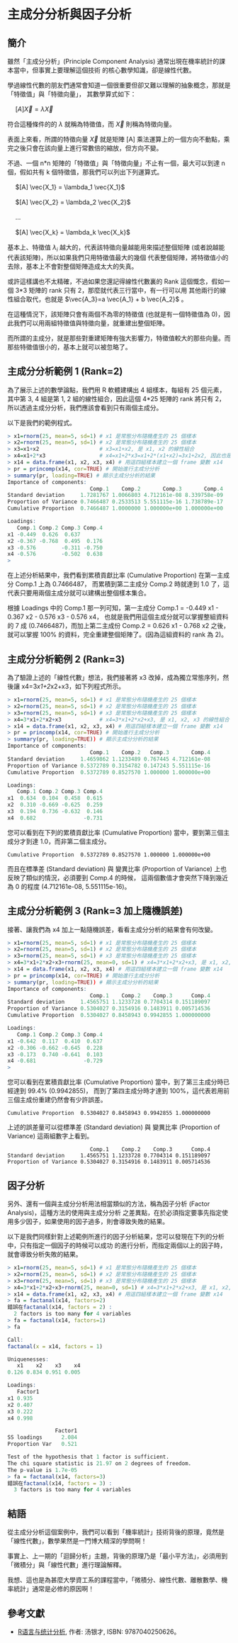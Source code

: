 # 主成分分析與因子分析

## 簡介

雖然「主成分分析」(Principle Component Analysis) 通常出現在機率統計的課本當中，但事實上要理解這個技術
的核心數學知識，卻是線性代數。

學過線性代數的朋友們通常會知道一個很重要但卻又難以理解的抽象概念，那就是「特徵值」與「特徵向量」，
其數學算式如下：

　 $[A] \vec{X} = \lambda \vec{X}$  

符合這種條件的的 $\lambda$ 就稱為特徵值，而 $\vec{X}$ 則稱為特徵向量。

表面上來看，所謂的特徵向量 $\vec{X}$ 就是矩陣 [A] 乘法運算上的一個方向不動點，乘完之後只會在該向量上進行常數倍的縮放，但方向不變。

不過、一個 n*n 矩陣的「特徵值」與「特徵向量」不止有一個，最大可以到達 n 個，假如共有 k 個特徵值，那我們可以列出下列運算式。

　 $[A] \vec{X_1} = \lambda_1 \vec{X_1}$

　 $[A] \vec{X_2} = \lambda_2 \vec{X_2}$

　 ...  

　 $[A] \vec{X_k} = \lambda_k \vec{X_k}$  

基本上、特徵值 $\lambda_i$ 越大的，代表該特徵向量越能用來描述整個矩陣 (或者說越能代表該矩陣)，所以如果我們只用特徵值最大的幾個
代表整個矩陣，將特徵值小的去除，基本上不會對整個矩陣造成太大的失真。

或許這樣講也不太精確，不過如果您還記得線性代數裏的 Rank 這個慨念，假如一個 3*3 矩陣的 rank 只有 2，那麼就代表三行當中，有一行可以用
其他兩行的線性組合取代，也就是 $\vec{A_3}=a \vec{A_1} + b \vec{A_2}$ 。

在這種情況下，該矩陣只會有兩個不為零的特徵值 (也就是有一個特徵值為 0)，因此我們可以用兩組特徵值與特徵向量，就重建出整個矩陣。

而所謂的主成分，就是那些對重建矩陣有強大影響力，特徵值較大的那些向量。而那些特徵值很小的，基本上就可以被忽略了。

## 主成分分析範例 1 (Rank=2)

為了展示上述的數學論點，我們用 R 軟體建構出 4 組樣本，每組有 25 個元素，其中第 3, 4 組是第 1, 2 組的線性組合，因此這個 4*25 矩陣的 rank 
將只有 2，所以透過主成分分析，我們應該會看到只有兩個主成分。

以下是我們的範例程式。

```R
> x1=rnorm(25, mean=5, sd=1) # x1 是常態分布隨機產生的 25 個樣本
> x2=rnorm(25, mean=5, sd=1) # x2 是常態分布隨機產生的 25 個樣本
> x3=x1+x2                   # x3=x1+x2, 是 x1, x2 的線性組合
> x4=x1+2*x3                 # x4=x1+2*x3=x1+2*(x1+x2)=3x1+2x2, 因此也是 x1, x2 的線性組合。
> x14 = data.frame(x1, x2, x3, x4) # 用這四組樣本建立一個 frame 變數 x14
> pr = princomp(x14, cor=TRUE) # 開始進行主成分分析
> summary(pr, loading=TRUE) # 顯示主成分分析的結果
Importance of components:
                          Comp.1    Comp.2       Comp.3       Comp.4
Standard deviation     1.7281767 1.0066803 4.712161e-08 8.339758e-09
Proportion of Variance 0.7466487 0.2533513 5.551115e-16 1.738789e-17
Cumulative Proportion  0.7466487 1.0000000 1.000000e+00 1.000000e+00

Loadings:
   Comp.1 Comp.2 Comp.3 Comp.4
x1 -0.449  0.626  0.637       
x2 -0.367 -0.768  0.495  0.176
x3 -0.576        -0.311 -0.750
x4 -0.576        -0.502  0.638
> 
```

在上述分析結果中，我們看到累積貢獻比率 (Cumulative Proportion) 在第一主成分 Comp.1 上為 0.7466487，
而累積到第二主成分 Comp.2 時就達到 1.0 了，這代表只要用兩個主成分就可以建構出整個樣本集合。

根據 Loadings 中的 Comp.1 那一列可知，第一主成分 Comp.1 = -0.449 x1 - 0.367 x2 - 0.576 x3 - 0.576 x4，
也就是我們用這個主成分就可以掌握整組資料的 7 成 (0.7466487)，而加上第二主成份 Comp.2 = 0.626 x1 - 0.768 x2 之後，
就可以掌握 100% 的資料，完全重建整個矩陣了。(因為這組資料的 rank 為 2)。

## 主成分分析範例 2 (Rank=3)

為了驗證上述的「線性代數」想法，我們接著將 x3 改掉，成為獨立常態序列，然後讓 x4=3*x1+2*x2+x3，如下列程式所示。

```R
> x1=rnorm(25, mean=5, sd=1) # x1 是常態分布隨機產生的 25 個樣本
> x2=rnorm(25, mean=5, sd=1) # x2 是常態分布隨機產生的 25 個樣本
> x3=rnorm(25, mean=5, sd=1) # x3 是常態分布隨機產生的 25 個樣本
> x4=3*x1+2*x2+x3            # x4=3*x1+2*x2+x3, 是 x1, x2, x3 的線性組合
> x14 = data.frame(x1, x2, x3, x4) # 用這四組樣本建立一個 frame 變數 x14
> pr = princomp(x14, cor=TRUE) # 開始進行主成分分析
> summary(pr, loading=TRUE)) # 顯示主成分分析的結果
Importance of components:
                          Comp.1    Comp.2   Comp.3       Comp.4
Standard deviation     1.4659862 1.1233489 0.767445 4.712161e-08
Proportion of Variance 0.5372789 0.3154782 0.147243 5.551115e-16
Cumulative Proportion  0.5372789 0.8527570 1.000000 1.000000e+00

Loadings:
   Comp.1 Comp.2 Comp.3 Comp.4
x1  0.634  0.104  0.458  0.615
x2  0.310 -0.669 -0.625  0.259
x3  0.194  0.736 -0.632  0.146
x4  0.682               -0.731

```

您可以看到在下列的累積貢獻比率 (Cumulative Proportion) 當中，要到第三個主成分才到達 1.0，而非第二個主成分。

```
Cumulative Proportion  0.5372789 0.8527570 1.000000 1.000000e+00
```

而且在標準差 (Standard deviation) 與 變異比率 (Proportion of Variance) 上也反映了類似的情況，必須要到 Comp.4 的時候，
這兩個數值才會突然下降到幾近為 0 的程度 (4.712161e-08, 5.551115e-16)。

## 主成分分析範例 3 (Rank=3 加上隨機誤差)

接著、讓我們為 x4 加上一點隨機誤差，看看主成分分析的結果會有何改變。

```R
> x1=rnorm(25, mean=5, sd=1) # x1 是常態分布隨機產生的 25 個樣本
> x2=rnorm(25, mean=5, sd=1) # x2 是常態分布隨機產生的 25 個樣本
> x3=rnorm(25, mean=5, sd=1) # x3 是常態分布隨機產生的 25 個樣本
> x4=3*x1+2*x2+x3+rnorm(25, mean=0, sd=1) # x4=3*x1+2*x2+x3, 是 x1, x2, x3 的線性組合加上常態隨機誤差
> x14 = data.frame(x1, x2, x3, x4) # 用這四組樣本建立一個 frame 變數 x14
> pr = princomp(x14, cor=TRUE) # 開始進行主成分分析
> summary(pr, loading=TRUE)) # 顯示主成分分析的結果
Importance of components:
                          Comp.1    Comp.2    Comp.3      Comp.4
Standard deviation     1.4565751 1.1233728 0.7704314 0.151189097
Proportion of Variance 0.5304027 0.3154916 0.1483911 0.005714536
Cumulative Proportion  0.5304027 0.8458943 0.9942855 1.000000000

Loadings:
   Comp.1 Comp.2 Comp.3 Comp.4
x1 -0.642  0.117  0.410  0.637
x2 -0.306 -0.662 -0.645  0.228
x3 -0.173  0.740 -0.641  0.103
x4 -0.681               -0.729
> 
```

您可以看到在累積貢獻比率 (Cumulative Proportion) 當中，到了第三主成分時已經達到 99.4% (0.9942855)，
而到了第四主成分時才達到 100%，這代表若用前三個主成份重建仍然會有少許誤差。

```
Cumulative Proportion  0.5304027 0.8458943 0.9942855 1.000000000
```

上述的誤差量可以從標準差 (Standard deviation) 與 變異比率 (Proportion of Variance) 這兩組數字上看到。

```
                          Comp.1    Comp.2    Comp.3      Comp.4
Standard deviation     1.4565751 1.1233728 0.7704314 0.151189097
Proportion of Variance 0.5304027 0.3154916 0.1483911 0.005714536
```

## 因子分析

另外、還有一個與主成分分析用法相當類似的方法，稱為因子分析 (Factor Analysis)，這種方法的使用與主成分分析
之差異點，在於必須指定要事先指定使用多少因子，如果使用的因子過多，則會導致失敗的結果。

以下是我們同樣針對上述範例所進行的因子分析結果，您可以發現在下列的分析中，只有指定一個因子的時候可以成功
的進行分析，而指定兩個以上的因子時，就會導致分析失敗的結果。

```R
> x1=rnorm(25, mean=5, sd=1) # x1 是常態分布隨機產生的 25 個樣本
> x2=rnorm(25, mean=5, sd=1) # x2 是常態分布隨機產生的 25 個樣本
> x3=rnorm(25, mean=5, sd=1) # x3 是常態分布隨機產生的 25 個樣本
> x4=3*x1+2*x2+x3+rnorm(25, mean=0, sd=1) # x4=3*x1+2*x2+x3, 是 x1, x2, x3 的線性組合加上常態隨機誤差
> x14 = data.frame(x1, x2, x3, x4) # 用這四組樣本建立一個 frame 變數 x14
> fa = factanal(x14, factors=2)
錯誤在factanal(x14, factors = 2) : 
  2 factors is too many for 4 variables
> fa = factanal(x14, factors=1)
> fa

Call:
factanal(x = x14, factors = 1)

Uniquenesses:
   x1    x2    x3    x4 
0.126 0.834 0.951 0.005 

Loadings:
   Factor1
x1 0.935  
x2 0.407  
x3 0.222  
x4 0.998  

               Factor1
SS loadings      2.084
Proportion Var   0.521

Test of the hypothesis that 1 factor is sufficient.
The chi square statistic is 21.97 on 2 degrees of freedom.
The p-value is 1.7e-05 
> fa = factanal(x14, factors=3)
錯誤在factanal(x14, factors = 3) : 
  3 factors is too many for 4 variables
```

## 結語

從主成分分析這個案例中，我們可以看到「機率統計」技術背後的原理，竟然是「線性代數」，數學果然是一門博大精深的學問啊！

事實上、上一期的「迴歸分析」主題，背後的原理乃是「最小平方法」，必須用到「微積分」與「線性代數」進行理論解釋。

我想、這也是為甚麼大學資工系的課程當中，「微積分、線性代數、離散數學、機率統計」通常是必修的原因啊！


## 參考文獻
* [R语言与统计分析](http://book.douban.com/subject/3337668/), 作者: 汤银才, ISBN: 9787040250626。

